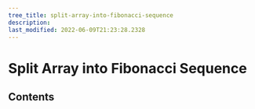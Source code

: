 ```yaml
---
tree_title: split-array-into-fibonacci-sequence
description: 
last_modified: 2022-06-09T21:23:28.2328
---
```


# Split Array into Fibonacci Sequence

## Contents
